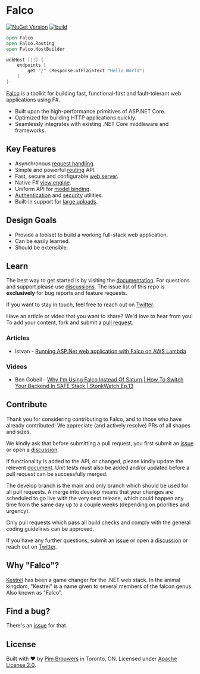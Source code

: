 # Falco

[![NuGet Version](https://img.shields.io/nuget/v/Falco.svg)](https://www.nuget.org/packages/Falco)
[![build](https://github.com/pimbrouwers/Falco/actions/workflows/build.yml/badge.svg)](https://github.com/pimbrouwers/Falco/actions/workflows/build.yml)

```fsharp
open Falco
open Falco.Routing
open Falco.HostBuilder

webHost [||] {
    endpoints [
        get "/" (Response.ofPlainText "Hello World")
    ]
}
```

[Falco](https://github.com/pimbrouwers/Falco) is a toolkit for building fast, functional-first and fault-tolerant web applications using F#.

- Built upon the high-performance primitives of ASP.NET Core.
- Optimized for building HTTP applications quickly.
- Seamlessly integrates with existing .NET Core middleware and frameworks.

## Key Features

- Asynchronous [request handling](#request-handling).
- Simple and powerful [routing](#routing) API.
- Fast, secure and configurable [web server](#host-builder).
- Native F# [view engine](#markup).
- Uniform API for [model binding](#model-binding).
- [Authentication](#authentication) and [security](#security) utilities.
- Built-in support for [large uploads](#handling-large-uploads).

## Design Goals

- Provide a toolset to build a working full-stack web application.
- Can be easily learned.
- Should be extensible.

## Learn

The best way to get started is by visiting the [documentation](https://falcoframework.com). For questions and support please use [discussions](https://github.com/pimbrouwers/Falco/discussions). The issue list of this repo is **exclusively** for bug reports and feature requests.

If you want to stay in touch, feel free to reach out on [Twitter](https://twitter.com/falco_framework).

Have an article or video that you want to share? We'd love to hear from you! To add your content, fork and submit a [pull request](https://github.com/pimbrouwers/Falco/pulls).

### Articles

- Istvan - [Running ASP.Net web application with Falco on AWS Lambda](https://dev.l1x.be/posts/2020/12/18/running-asp.net-web-application-with-falco-on-aws-lambda/)

### Videos

- Ben Gobeil - [Why I'm Using Falco Instead Of Saturn | How To Switch Your Backend In SAFE Stack | StonkWatch Ep.13](https://youtu.be/DTy5gIUWvpo)

## Contribute

Thank you for considering contributing to Falco, and to those who have already contributed! We appreciate (and actively resolve) PRs of all shapes and sizes.

We kindly ask that before submitting a pull request, you first submit an [issue](https://github.com/pimbrouwers/Falco/issues) or open a [discussion](https://github.com/pimbrouwers/Falco/discussions).


If functionality is added to the API, or changed, please kindly update the relevent [document](https://github.com/pimbrouwers/Falco/tree/master/docs). Unit tests must also be added and/or updated before a pull request can be successfully merged.

The develop branch is the main and only branch which should be used for all pull requests. A merge into develop means that your changes are scheduled to go live with the very next release, which could happen any time from the same day up to a couple weeks (depending on priorities and urgency).

Only pull requests which pass all build checks and comply with the general coding guidelines can be approved.

If you have any further questions, submit an [issue](https://github.com/pimbrouwers/Falco/issues) or open a [discussion](https://github.com/pimbrouwers/Falco/discussions) or reach out on [Twitter](https://twitter.com/falco_framework).

## Why "Falco"?

[Kestrel](https://docs.microsoft.com/en-us/aspnet/core/fundamentals/servers/kestrel) has been a game changer for the .NET web stack. In the animal kingdom, "Kestrel" is a name given to several members of the falcon genus. Also known as "Falco".

## Find a bug?

There's an [issue](https://github.com/pimbrouwers/Falco/issues) for that.

## License

Built with ♥ by [Pim Brouwers](https://github.com/pimbrouwers) in Toronto, ON. Licensed under [Apache License 2.0](https://github.com/pimbrouwers/Falco/blob/master/LICENSE).